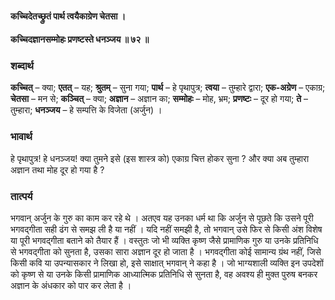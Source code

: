 #### कच्चिदेतच्छ्रुतं पार्थ त्वयैकाग्रेण चेतसा ।
#### कच्चिदज्ञानसम्मोहः प्रणष्टस्ते धनञ्जय ॥ ७२ ॥

### शब्दार्थ

**कच्चित्** – क्या; **एतत्** – यह; **श्रुतम्** – सुना गया; **पार्थ** – हे पृथापुत्र; **त्वया** – तुम्हारे द्वारा; **एक-अग्रेण** – एकाग्र; **चेतसा** – मन से; **कञ्चित्** – क्या; **अज्ञान** – अज्ञान का; **सम्मोहः** – मोह, भ्रम; **प्रणष्टः** – दूर हो गया; **ते** – तुम्हारा; **धनञ्जय** – हे सम्पत्ति के विजेता (अर्जुन) ।

### भावार्थ

हे पृथापुत्र! हे धनञ्जय! क्या तुमने इसे (इस शास्त्र को) एकाग्र चित्त होकर सुना ? और क्या अब तुम्हारा अज्ञान तथा मोह दूर हो गया है ?

### तात्पर्य

भगवान् अर्जुन के गुरु का काम कर रहे थे । अतएव यह उनका धर्म था कि अर्जुन से पूछते कि उसने पूरी भगवद्गीता सही ढंग से समझ ली है या नहीं । यदि नहीं समझी है, तो भगवान् उसे फिर से किसी अंश विशेष या पूरी भगवद्गीता बताने को तैयार हैं । वस्तुतः जो भी व्यक्ति कृष्ण जैसे प्रामाणिक गुरु या उनके प्रतिनिधि से भगवद्गीता को सुनता है, उसका सारा अज्ञान दूर हो जाता है । भगवद्गीता कोई सामान्य ग्रंथ नहीं, जिसे किसी कवि या उपन्यासकार ने लिखा हो, इसे साक्षात् भगवान् ने कहा है । जो भाग्यशाली व्यक्ति इन उपदेशों को कृष्ण से या उनके किसी प्रामाणिक आध्यात्मिक प्रतिनिधि से सुनता है, वह अवश्य ही मुक्त पुरुष बनकर अज्ञान के अंधकार को पार कर लेता है ।